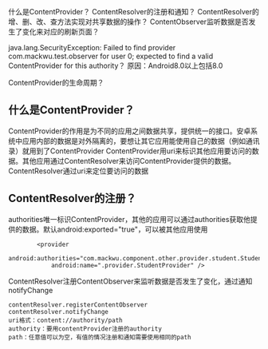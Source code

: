 

什么是ContentProvider？
ContentResolver的注册和通知？
ContentResolver的增、删、改、查方法实现对共享数据的操作？
ContentObserver监听数据是否发生了变化来对应的刷新页面？



java.lang.SecurityException: Failed to find provider com.mackwu.test.observer for user 0; expected to find a valid ContentProvider for this authority？
原因：Android8.0以上包括8.0


ContentProvider的生命周期？



## 什么是ContentProvider？
ContentProvider的作用是为不同的应用之间数据共享，提供统一的接口。安卓系统中应用内部的数据是对外隔离的，要想让其它应用能使用自己的数据（例如通讯录）就用到了ContentProvider
ContentProvider用uri来标识其他应用要访问的数据。其他应用通过ContentResolver来访问ContentProvider提供的数据。
ContentResolver通过uri来定位要访问的数据



## ContentResolver的注册？
authorities唯一标识ContentProvider，其他的应用可以通过authorities获取他提供的数据。默认android:exported="true"，可以被其他应用使用
```
        <provider
            android:authorities="com.mackwu.component.other.provider.student.StudentProvider"
            android:name=".provider.StudentProvider" />
```








ContentResolver注册ContentObserver来监听数据是否发生了变化，通过通知notifyChange
```
contentResolver.registerContentObserver
contentResolver.notifyChange
uri格式：content://authority/path
authority：要用contentProvider注册的authority
path：任意值可以为空，有值的情况注册和通知需要使用相同的path
```



